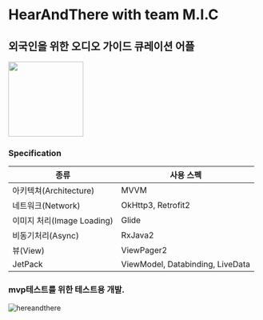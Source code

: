 # HearAndThere with team M.I.C
## 외국인을 위한 오디오 가이드 큐레이션 어플
<img width="150" height="150" src="https://user-images.githubusercontent.com/55985789/92937671-9a50c100-f486-11ea-982d-24ce06bc90ac.png">


### Specification
|종류|사용 스펙|
|------|---|
|아키텍쳐(Architecture)| MVVM|
|네트워크(Network)| OkHttp3, Retrofit2|
|이미지 처리(Image Loading)| Glide|
|비동기처리(Async)|  RxJava2|
|뷰(View)| ViewPager2|
|JetPack| ViewModel, Databinding, LiveData|


### mvp테스트를 위한 테스트용 개발.
![hereandthere](https://user-images.githubusercontent.com/55985789/99184270-fdabe780-2784-11eb-8823-fb0361f5bdab.png)


